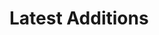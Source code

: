 <script setup>
import PostCard from "../.vitepress/components/PostCard.vue"
import posts from './posts.json'
</script>

# Latest Additions

<div class="container">
<PostCard
  v-for="post in posts"
  :key="post.name"
  :post="post"
/>
</div>

<style lang="css" scoped>
.container {
  max-width: 1200px;
  margin: 0 auto;
  display: grid;
  gap: 1rem;
  grid-template-columns: repeat(auto-fit, minmax(300px, 1fr));
}
</style>